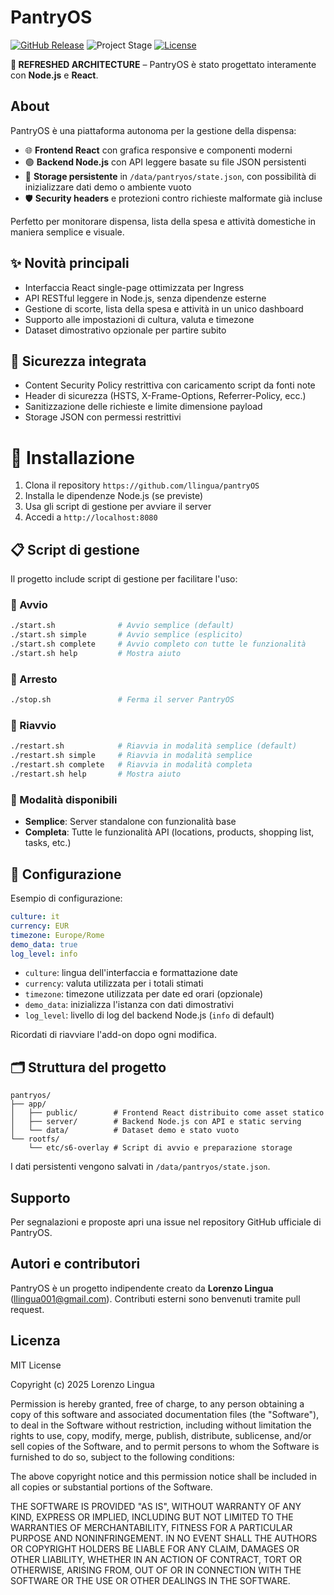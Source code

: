 # PantryOS

[![GitHub Release][releases-shield]][releases]
![Project Stage][project-stage-shield]
[![License][license-shield]](LICENSE.md)

**🔁 REFRESHED ARCHITECTURE** – PantryOS è stato progettato interamente con **Node.js** e **React**.

## About

PantryOS è una piattaforma autonoma per la gestione della dispensa:

- 🌐 **Frontend React** con grafica responsive e componenti moderni
- 🟢 **Backend Node.js** con API leggere basate su file JSON persistenti
- 🧊 **Storage persistente** in `/data/pantryos/state.json`, con possibilità di
  inizializzare dati demo o ambiente vuoto
- 🛡️ **Security headers** e protezioni contro richieste malformate già incluse

Perfetto per monitorare dispensa, lista della spesa e attività domestiche in
maniera semplice e visuale.

## ✨ Novità principali

- Interfaccia React single-page ottimizzata per Ingress
- API RESTful leggere in Node.js, senza dipendenze esterne
- Gestione di scorte, lista della spesa e attività in un unico dashboard
- Supporto alle impostazioni di cultura, valuta e timezone
- Dataset dimostrativo opzionale per partire subito

## 🔐 Sicurezza integrata

- Content Security Policy restrittiva con caricamento script da fonti note
- Header di sicurezza (HSTS, X-Frame-Options, Referrer-Policy, ecc.)
- Sanitizzazione delle richieste e limite dimensione payload
- Storage JSON con permessi restrittivi

# 🚀 Installazione

1. Clona il repository `https://github.com/llingua/pantryOS`
2. Installa le dipendenze Node.js (se previste)
3. Usa gli script di gestione per avviare il server
4. Accedi a `http://localhost:8080`

## 📋 Script di gestione

Il progetto include script di gestione per facilitare l'uso:

### 🚀 Avvio

```bash
./start.sh              # Avvio semplice (default)
./start.sh simple       # Avvio semplice (esplicito)
./start.sh complete     # Avvio completo con tutte le funzionalità
./start.sh help         # Mostra aiuto
```

### 🛑 Arresto

```bash
./stop.sh               # Ferma il server PantryOS
```

### 🔄 Riavvio

```bash
./restart.sh            # Riavvia in modalità semplice (default)
./restart.sh simple     # Riavvia in modalità semplice
./restart.sh complete   # Riavvia in modalità completa
./restart.sh help       # Mostra aiuto
```

### 🎯 Modalità disponibili

- **Semplice**: Server standalone con funzionalità base
- **Completa**: Tutte le funzionalità API (locations, products, shopping list, tasks, etc.)

## 🔧 Configurazione

Esempio di configurazione:

```yaml
culture: it
currency: EUR
timezone: Europe/Rome
demo_data: true
log_level: info
```

- `culture`: lingua dell'interfaccia e formattazione date
- `currency`: valuta utilizzata per i totali stimati
- `timezone`: timezone utilizzata per date ed orari (opzionale)
- `demo_data`: inizializza l'istanza con dati dimostrativi
- `log_level`: livello di log del backend Node.js (`info` di default)

Ricordati di riavviare l'add-on dopo ogni modifica.

## 🗂️ Struttura del progetto

```
pantryos/
├── app/
│   ├── public/        # Frontend React distribuito come asset statico
│   ├── server/        # Backend Node.js con API e static serving
│   └── data/          # Dataset demo e stato vuoto
└── rootfs/
    └── etc/s6-overlay # Script di avvio e preparazione storage
```

I dati persistenti vengono salvati in `/data/pantryos/state.json`.

## Supporto

Per segnalazioni e proposte apri una issue nel repository GitHub ufficiale di PantryOS.

## Autori e contributori

PantryOS è un progetto indipendente creato da **Lorenzo Lingua** (llingua001@gmail.com).
Contributi esterni sono benvenuti tramite pull request.

## Licenza

MIT License

Copyright (c) 2025 Lorenzo Lingua

Permission is hereby granted, free of charge, to any person obtaining a copy
of this software and associated documentation files (the "Software"), to deal
in the Software without restriction, including without limitation the rights
to use, copy, modify, merge, publish, distribute, sublicense, and/or sell
copies of the Software, and to permit persons to whom the Software is
furnished to do so, subject to the following conditions:

The above copyright notice and this permission notice shall be included in all
copies or substantial portions of the Software.

THE SOFTWARE IS PROVIDED "AS IS", WITHOUT WARRANTY OF ANY KIND, EXPRESS OR
IMPLIED, INCLUDING BUT NOT LIMITED TO THE WARRANTIES OF MERCHANTABILITY,
FITNESS FOR A PARTICULAR PURPOSE AND NONINFRINGEMENT. IN NO EVENT SHALL THE
AUTHORS OR COPYRIGHT HOLDERS BE LIABLE FOR ANY CLAIM, DAMAGES OR OTHER
LIABILITY, WHETHER IN AN ACTION OF CONTRACT, TORT OR OTHERWISE, ARISING FROM,
OUT OF OR IN CONNECTION WITH THE SOFTWARE OR THE USE OR OTHER DEALINGS IN THE
SOFTWARE.

[releases-shield]: https://img.shields.io/github/release/llingua/pantryOS.svg
[releases]: https://github.com/llingua/pantryOS/releases
[project-stage-shield]: https://img.shields.io/badge/project%20stage-experimental-orange.svg
[license-shield]: https://img.shields.io/github/license/llingua/pantryOS.svg
[aarch64-shield]: https://img.shields.io/badge/aarch64-yes-green.svg
[amd64-shield]: https://img.shields.io/badge/amd64-yes-green.svg
[armv7-shield]: https://img.shields.io/badge/armv7-yes-green.svg
[github-actions-shield]: https://github.com/llingua/pantryOS/workflows/CI/badge.svg
[github-actions]: https://github.com/llingua/pantryOS/actions
[maintenance-shield]: https://img.shields.io/maintenance/yes/2025.svg
[commits-shield]: https://img.shields.io/github/commit-activity/y/llingua/pantryOS.svg
[commits]: https://github.com/llingua/pantryOS/commits/main
[forum]: https://community.home-assistant.io/?u=addon_pantryos
[issue]: https://github.com/llingua/pantryOS/issues
[reddit]: https://www.reddit.com/r/homeassistant
[contributors]: https://github.com/llingua/pantryOS/graphs/contributors

